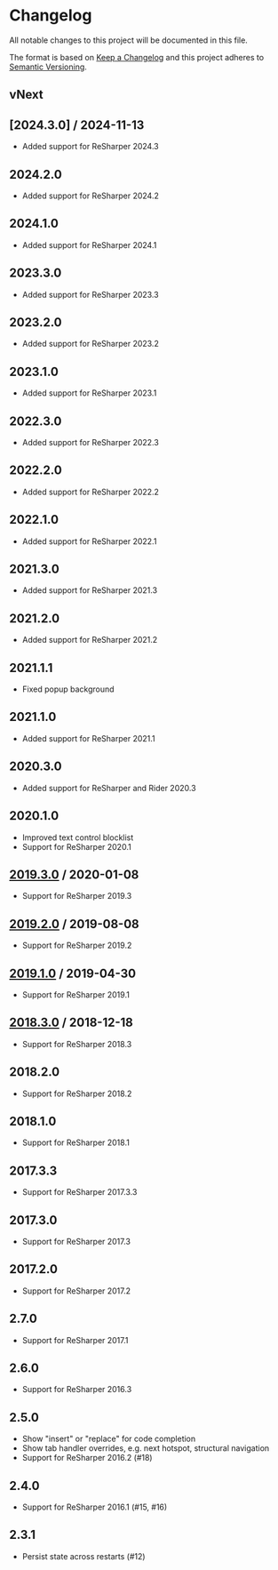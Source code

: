 # Changelog
All notable changes to this project will be documented in this file.

The format is based on [Keep a Changelog](http://keepachangelog.com/en/1.0.0/)
and this project adheres to [Semantic Versioning](http://semver.org/spec/v2.0.0.html).

## vNext

## [2024.3.0] / 2024-11-13
- Added support for ReSharper 2024.3

## 2024.2.0
- Added support for ReSharper 2024.2

## 2024.1.0
- Added support for ReSharper 2024.1

## 2023.3.0
- Added support for ReSharper 2023.3

## 2023.2.0
- Added support for ReSharper 2023.2

## 2023.1.0
- Added support for ReSharper 2023.1

## 2022.3.0
- Added support for ReSharper 2022.3

## 2022.2.0
- Added support for ReSharper 2022.2

## 2022.1.0
- Added support for ReSharper 2022.1

## 2021.3.0
- Added support for ReSharper 2021.3

## 2021.2.0
- Added support for ReSharper 2021.2

## 2021.1.1
- Fixed popup background

## 2021.1.0
- Added support for ReSharper 2021.1

## 2020.3.0
- Added support for ReSharper and Rider 2020.3

## 2020.1.0
- Improved text control blocklist
- Support for ReSharper 2020.1

## [2019.3.0] / 2020-01-08
- Support for ReSharper 2019.3

## [2019.2.0] / 2019-08-08
- Support for ReSharper 2019.2

## [2019.1.0] / 2019-04-30
- Support for ReSharper 2019.1

## [2018.3.0] / 2018-12-18
- Support for ReSharper 2018.3

## 2018.2.0
- Support for ReSharper 2018.2

## 2018.1.0
- Support for ReSharper 2018.1

## 2017.3.3
- Support for ReSharper 2017.3.3

## 2017.3.0
- Support for ReSharper 2017.3

## 2017.2.0
- Support for ReSharper 2017.2

## 2.7.0
- Support for ReSharper 2017.1

## 2.6.0
- Support for ReSharper 2016.3

## 2.5.0
- Show "insert" or "replace" for code completion
- Show tab handler overrides, e.g. next hotspot, structural navigation
- Support for ReSharper 2016.2 (#18)

## 2.4.0
- Support for ReSharper 2016.1 (#15, #16)

## 2.3.1
- Persist state across restarts (#12)

[vNext]: https://github.com/JetBrains/resharper-presentation-assistant/compare/2019.3.0...HEAD
[2019.3.0]: https://github.com/JetBrains/resharper-presentation-assistant/compare/2019.2.0...2019.3.0
[2019.2.0]: https://github.com/JetBrains/resharper-presentation-assistant/compare/2019.1.0...2019.2.0
[2019.1.0]: https://github.com/JetBrains/resharper-presentation-assistant/compare/2018.3.0...2019.1.0
[2018.3.0]: https://github.com/JetBrains/resharper-presentation-assistant/compare/2018.2.0...2018.3.0
[2018.2.0]: https://github.com/JetBrains/resharper-presentation-assistant/compare/2018.1.0...2018.2.0
[2018.1.0]: https://github.com/JetBrains/resharper-presentation-assistant/compare/2017.3.3...2018.1.0
[2017.3.3]: https://github.com/JetBrains/resharper-presentation-assistant/compare/2017.3.0...2017.3.3
[2017.3.0]: https://github.com/JetBrains/resharper-presentation-assistant/compare/2017.2.0...2017.3.0
[2017.2.0]: https://github.com/JetBrains/resharper-presentation-assistant/compare/2.7.0...2017.2.0
[2.7.0]: https://github.com/JetBrains/resharper-presentation-assistant/compare/2.6.0...2.7.0
[2.6.0]: https://github.com/JetBrains/resharper-presentation-assistant/compare/2.5.0...2.6.0
[2.5.0]: https://github.com/JetBrains/resharper-presentation-assistant/compare/2.4.0...2.5.0
[2.4.0]: https://github.com/JetBrains/resharper-presentation-assistant/compare/2.3.1...2.4.0
[2.3.1]: https://github.com/JetBrains/resharper-presentation-assistant/tree/2.3.1

